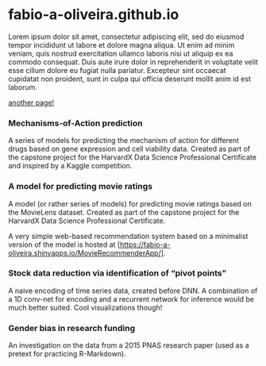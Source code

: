 # fabio-a-oliveira.github.io


Lorem ipsum dolor sit amet, consectetur adipiscing elit, sed do eiusmod tempor incididunt ut labore et dolore magna aliqua. Ut enim ad minim veniam, quis nostrud exercitation ullamco laboris nisi ut aliquip ex ea commodo consequat. Duis aute irure dolor in reprehenderit in voluptate velit esse cillum dolore eu fugiat nulla pariatur. Excepteur sint occaecat cupidatat non proident, sunt in culpa qui officia deserunt mollit anim id est laborum.

[another page!](https://fabio-a-oliveira.github.io/another_file)

### Mechanisms-of-Action prediction

A series of models for predicting the mechanism of action for different drugs based on gene expression and cell viability data. Created as part of the capstone project for the HarvardX Data Science Professional Certificate and inspired by a Kaggle competition.

### A model for predicting movie ratings

A model (or rather series of models) for predicting movie ratings based on the MovieLens dataset. Created as part of the capstone project for the HarvardX Data Science Professional Certificate.

A very simple web-based recommendation system based on a minimalist version of the model is hosted at [https://fabio-a-oliveira.shinyapps.io/MovieRecommenderApp/].

### Stock data reduction via identification of “pivot points”

A naive encoding of time series data, created before DNN. A combination of a 1D conv-net for encoding and a recurrent network for inference would be much better suited. Cool visualizations though!

### Gender bias in research funding

An investigation on the data from a 2015 PNAS research paper (used as a pretext for practicing R-Markdown).
